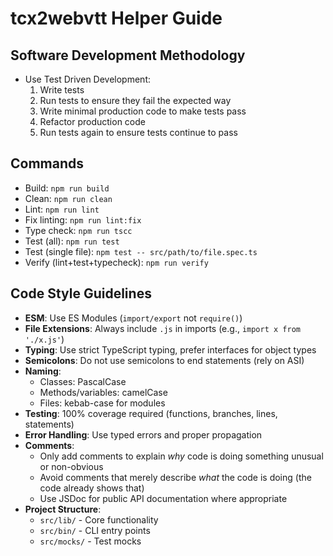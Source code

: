 # tcx2webvtt Helper Guide

## Software Development Methodology

- Use Test Driven Development:
  1. Write tests
  2. Run tests to ensure they fail the expected way
  3. Write minimal production code to make tests pass
  4. Refactor production code
  5. Run tests again to ensure tests continue to pass

## Commands

- Build: `npm run build`
- Clean: `npm run clean`
- Lint: `npm run lint`
- Fix linting: `npm run lint:fix`
- Type check: `npm run tscc`
- Test (all): `npm run test`
- Test (single file): `npm test -- src/path/to/file.spec.ts`
- Verify (lint+test+typecheck): `npm run verify`

## Code Style Guidelines

- **ESM**: Use ES Modules (`import/export` not `require()`)
- **File Extensions**: Always include `.js` in imports (e.g., `import x from './x.js'`)
- **Typing**: Use strict TypeScript typing, prefer interfaces for object types
- **Semicolons**: Do not use semicolons to end statements (rely on ASI)
- **Naming**:
  - Classes: PascalCase
  - Methods/variables: camelCase
  - Files: kebab-case for modules
- **Testing**: 100% coverage required (functions, branches, lines, statements)
- **Error Handling**: Use typed errors and proper propagation
- **Comments**:
  - Only add comments to explain _why_ code is doing something unusual or non-obvious
  - Avoid comments that merely describe _what_ the code is doing (the code already shows that)
  - Use JSDoc for public API documentation where appropriate
- **Project Structure**:
  - `src/lib/` - Core functionality
  - `src/bin/` - CLI entry points
  - `src/mocks/` - Test mocks
